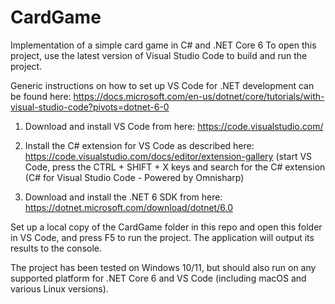 # CardGame
Implementation of a simple card game in C# and .NET Core 6
To open this project, use the latest version of Visual Studio Code to build and run the project.

Generic instructions on how to set up VS Code for .NET development can be found here: https://docs.microsoft.com/en-us/dotnet/core/tutorials/with-visual-studio-code?pivots=dotnet-6-0

1) Download and install VS Code from here: https://code.visualstudio.com/

2) Install the C# extension for VS Code as described here: https://code.visualstudio.com/docs/editor/extension-gallery 
   (start VS Code, press the CTRL + SHIFT + X keys and search for the C# extension (C# for Visual Studio Code - Powered by Omnisharp)

3) Download and install the .NET 6 SDK from here: https://dotnet.microsoft.com/download/dotnet/6.0

Set up a local copy of the CardGame folder in this repo and open this folder in VS Code, and press F5 to run the project. The application will output its results to the console.

The project has been tested on Windows 10/11, but should also run on any supported platform for .NET Core 6 and VS Code (including macOS and various Linux versions).
